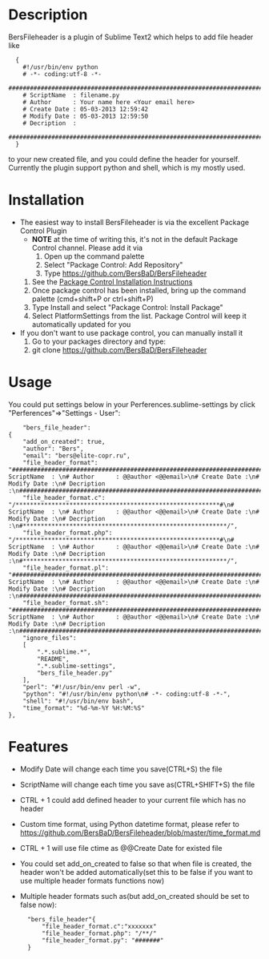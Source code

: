 # Description

BersFileheader is a plugin of Sublime Text2 which helps to add file header like

      {
        #!/usr/bin/env python
        # -*- coding:utf-8 -*-
        #############################################################################
        # ScriptName  : filename.py
        # Author      : Your name here <Your email here>
        # Create Date : 05-03-2013 12:59:42
        # Modify Date : 05-03-2013 12:59:50
        # Decription  :
        #############################################################################
      }

to your new created file, and you could define the header for yourself. Currently the plugin support python and shell, which is my mostly used.

# Installation

* The easiest way to install BersFileheader is via the excellent Package Control Plugin
    * **NOTE** at the time of writing this, it's not in the default Package Control channel. Please add it via
        1. Open up the command palette
        2. Select "Package Control: Add Repository"
        3. Type https://github.com/BersBaD/BersFileheader
    1. See the [Package Control Installation Instructions](http://wbond.net/sublime_packages/package_control/installation)
    2. Once package control has been installed, bring up the command palette (cmd+shift+P or ctrl+shift+P)
    3. Type Install and select "Package Control: Install Package"
    4. Select PlatformSettings from the list. Package Control will keep it automatically updated for you
* If you don't want to use package control, you can manually install it
    1. Go to your packages directory and type:
    2.    git clone https://github.com/BersBaD/BersFileheader

# Usage

You could put settings below in your Perferences.sublime-settings by click "Perferences"=>"Settings - User":

        "bers_file_header":
    {
        "add_on_created": true,
        "author": "Bers",
        "email": "bers@elite-copr.ru",
        "file_header_format": "#############################################################################\n# ScriptName  : \n# Author      : @@author <@@email>\n# Create Date :\n# Modify Date :\n# Decription  :\n#############################################################################\n",
        "file_header_format.c": "/*********************************************************#\n# ScriptName  : \n# Author      : @@author <@@email>\n# Create Date :\n# Modify Date :\n# Decription  :\n#*********************************************************/",
        "file_header_format.php": "/*********************************************************#\n# ScriptName  : \n# Author      : @@author <@@email>\n# Create Date :\n# Modify Date :\n# Decription  :\n#*********************************************************/",
        "file_header_format.pl": "#############################################################################\n# ScriptName  : \n# Author      : @@author <@@email>\n# Create Date :\n# Modify Date :\n# Decription  :\n#############################################################################\n",
        "file_header_format.sh": "#############################################################################\n# ScriptName  : \n# Author      : @@author <@@email>\n# Create Date :\n# Modify Date :\n# Decription  :\n#############################################################################\n",
        "ignore_files":
        [
            ".*.sublime.*",
            "README",
            ".*.sublime-settings",
            "bers_file_header.py"
        ],
        "perl": "#!/usr/bin/env perl -w",
        "python": "#!/usr/bin/env python\n# -*- coding:utf-8 -*-",
        "shell": "#!/usr/bin/env bash",
        "time_format": "%d-%m-%Y %H:%M:%S"
    },


# Features
* Modify Date will change each time you save(CTRL+S) the file
* ScriptName will change each time you save as(CTRL+SHIFT+S) the file
* CTRL + 1 could add defined header to your current file which has no header
* Custom time format, using Python datetime format, please refer to https://github.com/BersBaD/BersFileheader/blob/master/time_format.md
* CTRL + 1 will use file ctime as @@Create Date for existed file
* You could set add_on_created to false so that when file is created, the header won't be added automatically(set this to be false if you want to use multiple header formats functions now)
* Multiple header formats such as(but add_on_created should be set to false now):

        "bers_file_header"{
            "file_header_format.c":"xxxxxxx"
            "file_header_format.php": "/**/"
            "file_header_format.py": "#######"
        }
